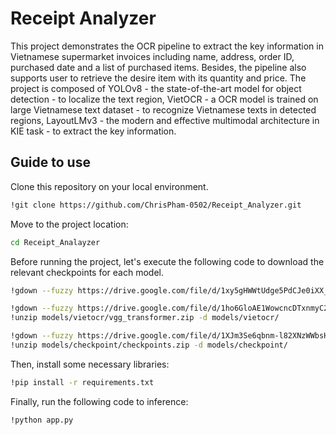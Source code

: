 # Receipt Analyzer 

This project demonstrates the OCR pipeline to extract the key information in Vietnamese supermarket invoices including name, address, order ID, purchased date and a list of purchased items. Besides, the pipeline also supports user to retrieve the desire item with its quantity and price. The project is composed of YOLOv8 - the state-of-the-art model for object detection - to localize the text region, VietOCR - a OCR model is trained on large Vietnamese text dataset - to recognize Vietnamese texts in detected regions, LayoutLMv3 - the modern and effective multimodal architecture in KIE task - to extract the key information.    

## Guide to use

Clone this repository on your local environment.
```sh
!git clone https://github.com/ChrisPham-0502/Receipt_Analyzer.git
```

Move to the project location:
```sh
cd Receipt_Analayzer
```

Before running the project, let's execute the following code to download the relevant checkpoints for each model.
```sh
!gdown --fuzzy https://drive.google.com/file/d/1xy5gHWWtUdge5PdCJe0iXX_bIhzOuNoX/view?usp=sharing -O models/

!gdown --fuzzy https://drive.google.com/file/d/1ho6GloAE1WowcncDTxnmyC23P4oPHa4M/view?usp=sharing -O models/vietocr/
!unzip models/vietocr/vgg_transformer.zip -d models/vietocr/

!gdown --fuzzy https://drive.google.com/file/d/1XJm3Se6qbnm-l82XNzWWbsHi2_PwYtMH/view?usp=sharing -O models/checkpoint/
!unzip models/checkpoint/checkpoints.zip -d models/checkpoint/
```

Then, install some necessary libraries:
```sh
!pip install -r requirements.txt
```

  Finally, run the following code to inference:
```sh
!python app.py
```
